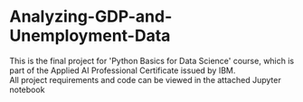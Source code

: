 # Analyzing-GDP-and-Unemployment-Data
This is the final project for 'Python Basics for Data Science' course, which is part of the Applied AI Professional Certificate issued by IBM.<br>
All project requirements and code can be viewed in the attached Jupyter notebook
